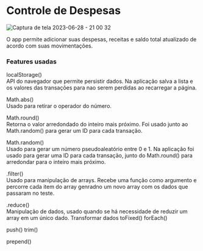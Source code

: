 # Controle de Despesas

![Captura de tela 2023-06-28 - 21 00 32](https://github.com/vhasckel/controle-de-despesas/assets/85519759/92c7729a-e22b-46e3-94dc-2d8b80f7f754)


O app permite adicionar suas despesas, receitas e saldo total atualizado de acordo com suas movimentações.<br>

### Features usadas

localStorage()<br>
API do navegador que permite persistir dados. Na aplicação salva a lista e os valores das transações para nao serem perdidas ao recarregar a página.
<br>

Math.abs()<br>
Usado para retirar o operador do número.

Math.round()<br>
Retorna o valor arredondado do inteiro mais próximo. Foi usado junto ao Math.random() para gerar um ID para cada transação.

Math.random()<br>
Usado para gerar um número pseudoaleatório entre 0 e 1. Na aplicação foi usado para gerar uma ID para cada transação, junto do Math.round() para arredondar para o inteiro mais próximo.

.filter()<br>
Usado para manipulação de arrays. Recebe uma função como argumento e percorre cada item do array genradno um novo array com os dados que passaram no teste.

.reduce()<br>
Manipulação de dados, usado quando se há necessidade de reduzir um array em um único dado.
Transformar dados 
toFixed()
forEach()


push()
trim()


prepend()
